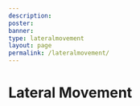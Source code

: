```yaml
---
description:
poster:
banner:
type: lateralmovement
layout: page
permalink: /lateralmovement/
---
```


# Lateral Movement

